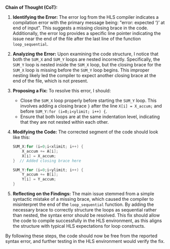 **Chain of Thought (CoT):**

1. **Identifying the Error:**
   The error log from the HLS compiler indicates a compilation error with the primary message being: "error: expected ‘}’ at end of input". This suggests a missing closing brace in the code. Additionally, the error log provides a specific line pointer indicating the issue near the end of the file after the last line of the function `loop_sequential`.

2. **Analyzing the Error:**
   Upon examining the code structure, I notice that both the `SUM_X` and `SUM_Y` loops are nested incorrectly. Specifically, the `SUM_Y` loop is nested inside the `SUM_X` loop, but the closing brace for the `SUM_X` loop is missing before the `SUM_Y` loop begins. This improper nesting likely led the compiler to expect another closing brace at the end of the file, which is not present.

3. **Proposing a Fix:**
   To resolve this error, I should:
   - Close the `SUM_X` loop properly before starting the `SUM_Y` loop. This involves adding a closing brace `}` after the line `X[i] = X_accum;` and before `SUM_Y:for (i=0;i<ylimit; i++) {`.
   - Ensure that both loops are at the same indentation level, indicating that they are not nested within each other.

4. **Modifying the Code:**
   The corrected segment of the code should look like this:
   ```cpp
   SUM_X:for (i=0;i<xlimit; i++) {
       X_accum += A[i];
       X[i] = X_accum;
   }  // Added closing brace here

   SUM_Y:for (i=0;i<ylimit; i++) {
       Y_accum += B[i];
       Y[i] = Y_accum;
   }
   ```

5. **Reflecting on the Findings:**
   The main issue stemmed from a simple syntactic mistake of a missing brace, which caused the compiler to misinterpret the end of the `loop_sequential` function. By adding the necessary brace to correctly structure the loops as sequential rather than nested, the syntax error should be resolved. This fix should allow the code to compile successfully in the HLS environment, as this aligns the structure with typical HLS expectations for loop constructs.

By following these steps, the code should now be free from the reported syntax error, and further testing in the HLS environment would verify the fix.